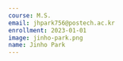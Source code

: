 ```yaml
---
course: M.S.
email: jhpark756@postech.ac.kr
enrollment: 2023-01-01
image: jinho-park.png
name: Jinho Park
---
```

